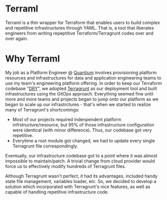 # Terraml
Terraml is a thin wrapper for Terraform that enables users to build complex and repetitive infrastructures through YAML. That is, a tool that liberates engineers from writing repeptitive Terraform/Terragrunt codes over and over again.

# Why Terraml
My job as a Platform Engineer @ [Quantium](https://quantium.com/) involves provisioning platform resources and infrastructures for data and application engineering teams to use my team's engineering platform offering. In order to keep our Terraform codebase "[DRY](https://terragrunt.gruntwork.io/docs/features/keep-your-terraform-code-dry/)", we adopted [Terragrunt](https://terragrunt.gruntwork.io/) as our deployment tool and built infrastructures using the GitOps approach. Everything seemed fine until more and more teams and projects began to jump onto our platform as we began to scale up our infrastrctures - that's when we started to realize many of Terragrunt's shortcomings:
- Most of our projects required indenpendent platform infrstructure/resource, but 95% of those infrastructure configuration were identical (with minor difference). Thus, our codebase got very repetitive.
- Everytime a root module got changed, we had to update every single Terragrunt file correspondingly.

Eventually, our infrastructure codebase got to a point where it was almost impossible to maintain/patch. A trivial change from cloud provider would force us to effectively modify hundreds of Terragrunt files.

Although Terragrunt wasn't perfect, it had its advantages, included handy state file management, variables loader, etc. So, we decided to develop a solution which incorporated with Terragrunt's nice features, as well as capable of handling repetitive infrastructure code.
